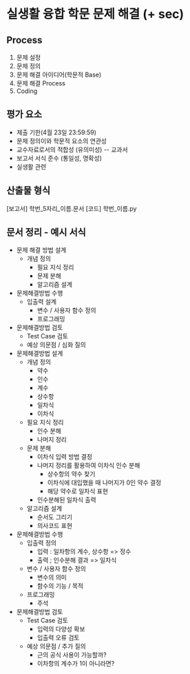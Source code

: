 # 실생활 융합 학문 문제 해결 (+ sec)

## Process

1. 문제 설정
2. 문제 정의
3. 문제 해결 아이디어(학문적 Base)
4. 문제 해결 Process
5. Coding

## 평가 요소

* 제출 기한(4월 23일 23:59:59)
* 문제 정의이와 학문적 요소의 연관성
* 교수자료로서의 적합성 (유의미성) -- 교과서
* 보고서 서식 준수 (통일성, 명확성)
* 실생활 관련

## 산출물 형식

[보고서] 학번_5자리_이름.문서
[코드] 학번_이름.py

## 문서 정리 - 예시 서식

* 문제 해결 방법 설계
  * 개념 정의
    * 필요 지식 정리
    * 문제 분해
    * 알고리즘 설계
* 문제해결방법 수행
  * 입출력 설계
    * 변수 / 사용자 함수 정의
    * 프로그래밍
* 문제해결방법 검토
  * Test Case 검토
  * 예상 의문점 / 심화 질의
* 문제해결방법 설계
  * 개념 정의
    * 약수
    * 인수
    * 계수
    * 상수항
    * 일차식
    * 이차식
  * 필요 지식 정리
    * 인수 분해
    * 나머지 정리
  * 문제 분해
    * 이차식 입력 방법 결정
    * 나머지 정리를 활용하여 이차식 인수 분해
      * 상수항의 약수 찾기
      * 이차식에 대입했을 때 나머지가 0인 약수 결정
      * 해당 약수로 일차식 표현
    * 인수분해된 일차식 출력
  * 알고리즘 설계
    * 순서도 그리기
    * 의사코드 표현
* 문제해결방법 수행
  * 입출력 정의
    * 입력 : 일차항의 계수, 상수항 => 정수
    * 출력 ; 인수분해 결과 => 일차식
  * 변수 / 사용자 함수 정의
    * 변수의 의미
    * 함수의 기능 / 목적
  * 프로그래밍
    * 주석
* 문제해결방법 검토
  * Test Case 검토
    * 입력의 다양성 확보
    * 입출력 오류 검토
  * 예상 의문점 / 추가 질의
    * 근의 공식 사용이 가능할까?
    * 이차항의 계수가 1이 아니라면?
